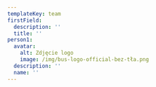 ```yaml
---
templateKey: team
firstField:
  description: ''
  title: ''
person1:
  avatar:
    alt: Zdjęcie logo
    image: /img/bus-logo-official-bez-tła.png
  description: ''
  name: ''
---
```


